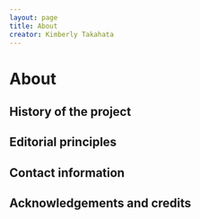 ```yaml
---
layout: page
title: About
creator: Kimberly Takahata
---
```


# About

## History of the project

## Editorial principles

## Contact information

## Acknowledgements and credits